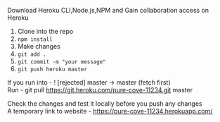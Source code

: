 Download Heroku CLI,Node.js,NPM and Gain collaboration access on Heroku

1. Clone into the repo<br>
2. ```npm install```
3. Make changes
4. ```git add .```
5. ```git commit -m "your message"```
6. ```git push heroku master```

If you run into - ! [rejected]        master -> master (fetch first)<br>
Run - git pull https://git.heroku.com/pure-cove-11234.git master

Check the changes and test it locally before you push any changes <br>
A temporary link to website - https://pure-cove-11234.herokuapp.com/

